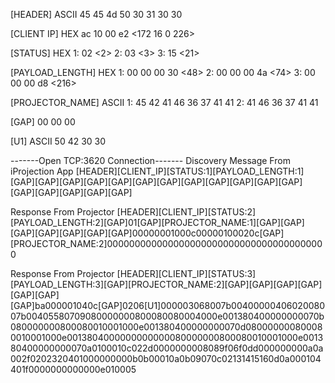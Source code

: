 [HEADER] ASCII
45 45 4d 50 30 31 30 30 <EEMP0100>

[CLIENT IP] HEX
ac 10 00 e2 <172 16 0 226>

[STATUS] HEX
1: 02 <2>
2: 03 <3>
3: 15 <21>

[PAYLOAD_LENGTH] HEX
1: 00 00 00 30 <48>
2: 00 00 00 4a <74>
3: 00 00 00 d8 <216>

[PROJECTOR_NAME] ASCII
1: 45 42 41 46 36 37 41 41 <EBAF67AA>
2: 41 46 36 37 41 41 <AF67AA>

[GAP]
00 00 00

[U1] ASCII
50 42 30 30 <PB00>


-------Open TCP:3620 Connection-------
Discovery Message From iProjection App
[HEADER][CLIENT_IP][STATUS:1][PAYLOAD_LENGTH:1][GAP][GAP][GAP][GAP][GAP][GAP][GAP][GAP][GAP][GAP][GAP][GAP][GAP][GAP][GAP][GAP][GAP]

Response From Projector
[HEADER][CLIENT_IP][STATUS:2][PAYLOAD_LENGTH:2][GAP]01[GAP][PROJECTOR_NAME:1][GAP][GAP][GAP][GAP][GAP][GAP][GAP]00000001000c00000100020c[GAP][PROJECTOR_NAME:2]0000000000000000000000000000000000000000

Response From Projector
[HEADER][CLIENT_IP][STATUS:3][PAYLOAD_LENGTH:3][GAP][PROJECTOR_NAME:2][GAP][GAP][GAP][GAP][GAP][GAP][GAP]ba000001040c[GAP]0206[U1]000003068007b0040000040602008007b00405580709080000000800080080004000e001380400000000070b080000000800080010001000e001380400000000070d080000000800080010001000e0013804000000000000080000000800080010001000e001380400000000070a0100010c022d0000000008089f06f0dd000000000a0a002f0202320401000000000b0b00010a0b09070c02131415160d0a000104401f0000000000000e010005

